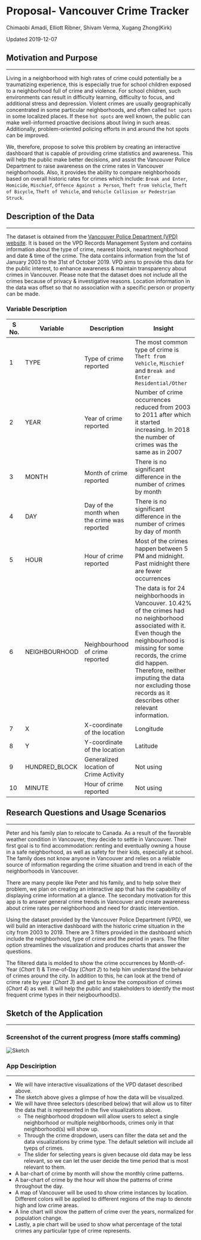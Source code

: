Proposal- Vancouver Crime Tracker
================
Chimaobi Amadi, Elliott Ribner, Shivam Verma, Xugang Zhong(Kirk)

Updated 2019-12-07

## Motivation and Purpose

-----

Living in a neighborhood with high rates of crime could potentially be a traumatizing experience, this is especially true for school children exposed to a neighborhood full of crime and violence. For school children, such environments can result in difficulty learning, difficulty to focus, and additional stress and depression. Violent crimes are usually geographically concentrated in some particular neighborhoods, and often called `hot spots` in some localized places. If these `hot spots` are well known, the public can make well-informed proactive decisions about living in such areas. Additionally, problem-oriented policing efforts in and around the hot spots can be improved.

We, therefore, propose to solve this problem by creating an interactive dashboard that is capable of providing crime statistics and awareness. This will help the public make better decisions, and assist the Vancouver Police Department to raise awareness on the crime rates in Vancouver neighborhoods.  Also, it provides the ability to compare neighborhoods based on overall historic rates for crimes which include: `Break and Enter`, `Homicide`, `Mischief`, `Offence Against a Person`, `Theft from Vehicle`, `Theft of Bicycle`, `Theft of Vehicle`, and `Vehicle Collision or Pedestrian Struck`.



## Description of the Data

-----

The dataset is obtained from the [Vancouver Police Department (VPD)
website](https://geodash.vpd.ca/opendata/). It is based on the VPD
Records Management System and contains information about the type of
crime, nearest block, nearest neighborhood and date & time of the crime.
The data contains information from the 1st of January 2003 to the 31st
of October 2019. VPD aims to provide this data for the public interest,
to enhance awareness & maintain transparency about crimes in Vancouver.
Please note that the dataset does not include all the crimes because of
privacy & investigative reasons. Location information in the data was
offset so that no association with a specific person or property can be
made.

### Variable Description

| S No. | Variable       | Description                                  | Insight                                                                                                                                                                                                                                                                                                   |
| ----- | -------------- | -------------------------------------------- | --------------------------------------------------------------------------------------------------------------------------------------------------------------------------------------------------------------------------------------------------------------------------------------------------------- |
| 1     | TYPE           | Type of crime reported                       | The most common type of crime is `Theft from Vehicle`, `Mischief` and `Break and Enter Residential/Other`                                                                                                                                                                                                 |
| 2     | YEAR           | Year of crime reported                       | Number of crime occurrences reduced from 2003 to 2011 after which it started increasing. In 2018 the number of crimes was the same as in 2007                                                                                                                                                             |
| 3     | MONTH          | Month of crime reported                      | There is no significant difference in the number of crimes by month                                                                                                                                                                                                                                       |
| 4     | DAY            | Day of the month when the crime was reported | There is no significant difference in the number of crimes by day of month                                                                                                                                                                                                                                |
| 5     | HOUR           | Hour of crime reported                       | Most of the crimes happen between 5 PM and midnight. Past midnight there are fewer occurrences                                                                                                                                                                                                            |
| 6     | NEIGHBOURHOOD  | Neighbourhood of crime reported              | The data is for 24 neighborhoods in Vancouver. 10.42% of the crimes had no neighborhood associated with it. Even though the neighbourhood is missing for some records, the crime did happen. Therefore, neither imputing the data nor excluding those records as it describes other relevant information. |
| 7     | X              | X-coordinate of the location                 | Longitude                                                                                                                                                                                                                                                                                                 |
| 8     | Y              | Y-coordinate of the location                 | Latitude                                                                                                                                                                                                                                                                                                  |
| 9     | HUNDRED\_BLOCK | Generalized location of Crime Activity       | Not using                                                                                                                                                                                                                                                                                                 |
| 10    | MINUTE         | Hour of crime reported                       | Not using                                                                                                                                                                                                                                                                                                 |

## Research Questions and Usage Scenarios

-----

Peter and his family plan to relocate to Canada. As a result of the
favorable weather condition in Vancouver, they decide to settle in
Vancouver. Their first goal is to find accommodation: renting and
eventually owning a house in a safe neighborhood, as well as safety for
their kids, especially at school. The family does not know anyone in
Vancouver and relies on a reliable source of information regarding the
crime situation and trend in each of the neighborhoods in Vancouver.

There are many people like Peter and his family, and to help solve their
problem, we plan on creating an interactive app that has the capability
of displaying crime information at a glance. The secondary motivation
for this app is to answer general crime trends in Vancouver and create
awareness about crime rates per neighborhood and need for drastic
intervention.

Using the dataset provided by the Vancouver Police Department (VPD), we
will build an interactive dashboard with the historic crime situation in
the city from 2003 to 2019. There are 3 filters provided in the
dashboard which include the neighborhood, type of crime and the period
in years. The filter option streamlines the visualization and produces
charts that answer the questions.

The filtered data is molded to show the crime occurrences by
Month-of-Year (*Chart 1*) & Time-of-Day (*Chart 2*) to help him
understand the behavior of crimes around the city. In addition to this,
he can look at the trend of crime rate by year (*Chart 3*) and get to
know the composition of crimes (*Chart 4*) as
well. It will help the public and stakeholders to identify the most frequent crime types in their neigbourhood(s).


## Sketch of the Application

-----

### Screenshot of the current progress (more staffs comming)
![Sketch](https://github.com/UBC-MDS/DSCI_532_Group114_SKEC/blob/master/Img/sketch.png?raw=true "Crime Information by Vancouver Neighbourhood")



### App Desciription

-----

- We will have interactive visualizations of the VPD dataset described above.
- The sketch above gives a glimpse of how the data will be visualized.
- We will have three selectors (described below) that will allow us to filter the data that is represented in the five visualizations above.
	- The neighborhood dropdown will allow users to select a single neighborhood or multiple neighborhoods, crimes only in that neighborhood(s) will show up.
	- Through the crime dropdown, users can filter the data set and the data visualizations by crime type. The default seletion will include all tyeps of crimes.
	- The slider for selecting years is given because old data may be less relevant, so we can let the user decide the time period that is most relevant to them.
- A bar-chart of crime by month will show the monthly crime patterns.
- A bar-chart of crime by the hour will show the patterns of crime throughout the day.
- A map of Vancouver will be used to show crime instances by location. Different colors will be applied to different regions of the map to denote high and low crime areas.
- A line chart will show the pattern of crime over the years, normalized for population change.
- Lastly, a pie chart will be used to show what percentage of the total crimes any particular type of crime represents.

